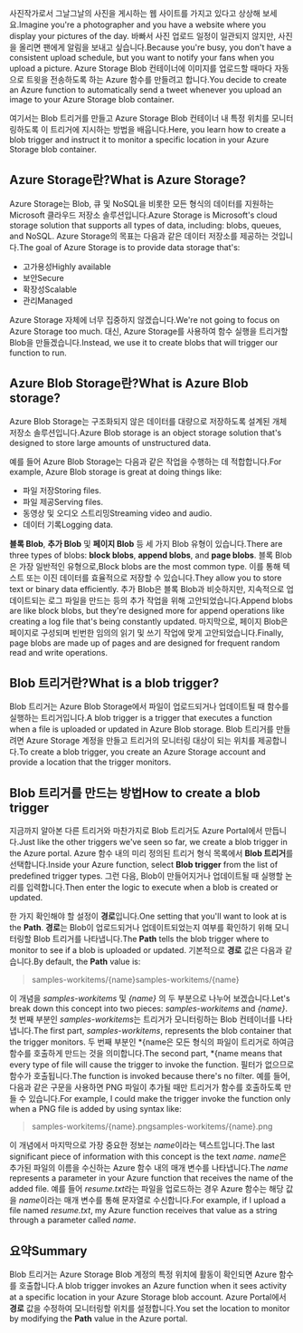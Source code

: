 <span data-ttu-id="af7d3-101">사진작가로서 그날그날의 사진을 게시하는 웹 사이트를 가지고 있다고 상상해 보세요.</span><span class="sxs-lookup"><span data-stu-id="af7d3-101">Imagine you're a photographer and you have a website where you display your pictures of the day.</span></span> <span data-ttu-id="af7d3-102">바빠서 사진 업로드 일정이 일관되지 않지만, 사진을 올리면 팬에게 알림을 보내고 싶습니다.</span><span class="sxs-lookup"><span data-stu-id="af7d3-102">Because you're busy, you don't have a consistent upload schedule, but you want to notify your fans when you upload a picture.</span></span> <span data-ttu-id="af7d3-103">Azure Storage Blob 컨테이너에 이미지를 업로드할 때마다 자동으로 트윗을 전송하도록 하는 Azure 함수를 만들려고 합니다.</span><span class="sxs-lookup"><span data-stu-id="af7d3-103">You decide to create an Azure function to automatically send a tweet whenever you upload an image to your Azure Storage blob container.</span></span>

<span data-ttu-id="af7d3-104">여기서는 Blob 트리거를 만들고 Azure Storage Blob 컨테이너 내 특정 위치를 모니터링하도록 이 트리거에 지시하는 방법을 배웁니다.</span><span class="sxs-lookup"><span data-stu-id="af7d3-104">Here, you learn how to create a blob trigger and instruct it to monitor a specific location in your Azure Storage blob container.</span></span>

## <a name="what-is-azure-storage"></a><span data-ttu-id="af7d3-105">Azure Storage란?</span><span class="sxs-lookup"><span data-stu-id="af7d3-105">What is Azure Storage?</span></span>

<span data-ttu-id="af7d3-106">Azure Storage는 Blob, 큐 및 NoSQL을 비롯한 모든 형식의 데이터를 지원하는 Microsoft 클라우드 저장소 솔루션입니다.</span><span class="sxs-lookup"><span data-stu-id="af7d3-106">Azure Storage is Microsoft's cloud storage solution that supports all types of data, including: blobs, queues, and NoSQL.</span></span> <span data-ttu-id="af7d3-107">Azure Storage의 목표는 다음과 같은 데이터 저장소를 제공하는 것입니다.</span><span class="sxs-lookup"><span data-stu-id="af7d3-107">The goal of Azure Storage is to provide data storage that's:</span></span>

- <span data-ttu-id="af7d3-108">고가용성</span><span class="sxs-lookup"><span data-stu-id="af7d3-108">Highly available</span></span>
- <span data-ttu-id="af7d3-109">보안</span><span class="sxs-lookup"><span data-stu-id="af7d3-109">Secure</span></span>
- <span data-ttu-id="af7d3-110">확장성</span><span class="sxs-lookup"><span data-stu-id="af7d3-110">Scalable</span></span>
- <span data-ttu-id="af7d3-111">관리</span><span class="sxs-lookup"><span data-stu-id="af7d3-111">Managed</span></span>

<span data-ttu-id="af7d3-112">Azure Storage 자체에 너무 집중하지 않겠습니다.</span><span class="sxs-lookup"><span data-stu-id="af7d3-112">We're not going to focus on Azure Storage too much.</span></span> <span data-ttu-id="af7d3-113">대신, Azure Storage를 사용하여 함수 실행을 트리거할 Blob을 만들겠습니다.</span><span class="sxs-lookup"><span data-stu-id="af7d3-113">Instead, we use it to create blobs that will trigger our function to run.</span></span>

## <a name="what-is-azure-blob-storage"></a><span data-ttu-id="af7d3-114">Azure Blob Storage란?</span><span class="sxs-lookup"><span data-stu-id="af7d3-114">What is Azure Blob storage?</span></span>

<span data-ttu-id="af7d3-115">Azure Blob Storage는 구조화되지 않은 데이터를 대량으로 저장하도록 설계된 개체 저장소 솔루션입니다.</span><span class="sxs-lookup"><span data-stu-id="af7d3-115">Azure Blob storage is an object storage solution that's designed to store large amounts of unstructured data.</span></span> 

<span data-ttu-id="af7d3-116">예를 들어 Azure Blob Storage는 다음과 같은 작업을 수행하는 데 적합합니다.</span><span class="sxs-lookup"><span data-stu-id="af7d3-116">For example, Azure Blob storage is great at doing things like:</span></span>

- <span data-ttu-id="af7d3-117">파일 저장</span><span class="sxs-lookup"><span data-stu-id="af7d3-117">Storing files.</span></span>
- <span data-ttu-id="af7d3-118">파일 제공</span><span class="sxs-lookup"><span data-stu-id="af7d3-118">Serving files.</span></span>
- <span data-ttu-id="af7d3-119">동영상 및 오디오 스트리밍</span><span class="sxs-lookup"><span data-stu-id="af7d3-119">Streaming video and audio.</span></span>
- <span data-ttu-id="af7d3-120">데이터 기록</span><span class="sxs-lookup"><span data-stu-id="af7d3-120">Logging data.</span></span>

<span data-ttu-id="af7d3-121">**블록 Blob**, **추가 Blob** 및 **페이지 Blob** 등 세 가지 Blob 유형이 있습니다.</span><span class="sxs-lookup"><span data-stu-id="af7d3-121">There are three types of blobs: **block blobs**, **append blobs**, and **page blobs**.</span></span> <span data-ttu-id="af7d3-122">블록 Blob은 가장 일반적인 유형으로,</span><span class="sxs-lookup"><span data-stu-id="af7d3-122">Block blobs are the most common type.</span></span> <span data-ttu-id="af7d3-123">이를 통해 텍스트 또는 이진 데이터를 효율적으로 저장할 수 있습니다.</span><span class="sxs-lookup"><span data-stu-id="af7d3-123">They allow you to store text or binary data efficiently.</span></span> <span data-ttu-id="af7d3-124">추가 Blob은 블록 Blob과 비슷하지만, 지속적으로 업데이트되는 로그 파일을 만드는 등의 추가 작업을 위해 고안되었습니다.</span><span class="sxs-lookup"><span data-stu-id="af7d3-124">Append blobs are like block blobs, but they're designed more for append operations like creating a log file that's being constantly updated.</span></span> <span data-ttu-id="af7d3-125">마지막으로, 페이지 Blob은 페이지로 구성되며 빈번한 임의의 읽기 및 쓰기 작업에 맞게 고안되었습니다.</span><span class="sxs-lookup"><span data-stu-id="af7d3-125">Finally, page blobs are made up of pages and are designed for frequent random read and write operations.</span></span>

## <a name="what-is-a-blob-trigger"></a><span data-ttu-id="af7d3-126">Blob 트리거란?</span><span class="sxs-lookup"><span data-stu-id="af7d3-126">What is a blob trigger?</span></span>

<span data-ttu-id="af7d3-127">Blob 트리거는 Azure Blob Storage에서 파일이 업로드되거나 업데이트될 때 함수를 실행하는 트리거입니다.</span><span class="sxs-lookup"><span data-stu-id="af7d3-127">A blob trigger is a trigger that executes a function when a file is uploaded or updated in Azure Blob storage.</span></span> <span data-ttu-id="af7d3-128">Blob 트리거를 만들려면 Azure Storage 계정을 만들고 트리거의 모니터링 대상이 되는 위치를 제공합니다.</span><span class="sxs-lookup"><span data-stu-id="af7d3-128">To create a blob trigger, you create an Azure Storage account and provide a location that the trigger monitors.</span></span>

## <a name="how-to-create-a-blob-trigger"></a><span data-ttu-id="af7d3-129">Blob 트리거를 만드는 방법</span><span class="sxs-lookup"><span data-stu-id="af7d3-129">How to create a blob trigger</span></span>

<span data-ttu-id="af7d3-130">지금까지 알아본 다른 트리거와 마찬가지로 Blob 트리거도 Azure Portal에서 만듭니다.</span><span class="sxs-lookup"><span data-stu-id="af7d3-130">Just like the other triggers we've seen so far, we create a blob trigger in the Azure portal.</span></span> <span data-ttu-id="af7d3-131">Azure 함수 내의 미리 정의된 트리거 형식 목록에서 **Blob 트리거**를 선택합니다.</span><span class="sxs-lookup"><span data-stu-id="af7d3-131">Inside your Azure function, select **Blob trigger** from the list of predefined trigger types.</span></span> <span data-ttu-id="af7d3-132">그런 다음, Blob이 만들어지거나 업데이트될 때 실행할 논리를 입력합니다.</span><span class="sxs-lookup"><span data-stu-id="af7d3-132">Then enter the logic to execute when a blob is created or updated.</span></span>

<span data-ttu-id="af7d3-133">한 가지 확인해야 할 설정이 **경로**입니다.</span><span class="sxs-lookup"><span data-stu-id="af7d3-133">One setting that you'll want to look at is the **Path**.</span></span> <span data-ttu-id="af7d3-134">**경로**는 Blob이 업로드되거나 업데이트되었는지 여부를 확인하기 위해 모니터링할 Blob 트리거를 나타냅니다.</span><span class="sxs-lookup"><span data-stu-id="af7d3-134">The **Path** tells the blob trigger where to monitor to see if a blob is uploaded or updated.</span></span> <span data-ttu-id="af7d3-135">기본적으로 **경로** 값은 다음과 같습니다.</span><span class="sxs-lookup"><span data-stu-id="af7d3-135">By default, the **Path** value is:</span></span> 

> <span data-ttu-id="af7d3-136">samples-workitems/{name}</span><span class="sxs-lookup"><span data-stu-id="af7d3-136">samples-workitems/{name}</span></span>

<span data-ttu-id="af7d3-137">이 개념을 *samples-workitems* 및 *{name}* 의 두 부분으로 나누어 보겠습니다.</span><span class="sxs-lookup"><span data-stu-id="af7d3-137">Let's break down this concept into two pieces: *samples-workitems* and *{name}*.</span></span> <span data-ttu-id="af7d3-138">첫 번째 부분인 *samples-workitems*는 트리거가 모니터링하는 Blob 컨테이너를 나타냅니다.</span><span class="sxs-lookup"><span data-stu-id="af7d3-138">The first part, *samples-workitems*, represents the blob container that the trigger monitors.</span></span> <span data-ttu-id="af7d3-139">두 번째 부분인 \*{name은 모든 형식의 파일이 트리거로 하여금 함수를 호출하게 만드는 것을 의미합니다.</span><span class="sxs-lookup"><span data-stu-id="af7d3-139">The second part, \*{name means that every type of file will cause the trigger to invoke the function.</span></span> <span data-ttu-id="af7d3-140">필터가 없으므로 함수가 호출됩니다.</span><span class="sxs-lookup"><span data-stu-id="af7d3-140">The function is invoked because there's no filter.</span></span> <span data-ttu-id="af7d3-141">예를 들어, 다음과 같은 구문을 사용하면 PNG 파일이 추가될 때만 트리거가 함수를 호출하도록 만들 수 있습니다.</span><span class="sxs-lookup"><span data-stu-id="af7d3-141">For example, I could make the trigger invoke the function only when a PNG file is added by using syntax like:</span></span>

> <span data-ttu-id="af7d3-142">samples-workitems/{name}.png</span><span class="sxs-lookup"><span data-stu-id="af7d3-142">samples-workitems/{name}.png</span></span>

<span data-ttu-id="af7d3-143">이 개념에서 마지막으로 가장 중요한 정보는 *name*이라는 텍스트입니다.</span><span class="sxs-lookup"><span data-stu-id="af7d3-143">The last significant piece of information with this concept is the text *name*.</span></span> <span data-ttu-id="af7d3-144">*name*은 추가된 파일의 이름을 수신하는 Azure 함수 내의 매개 변수를 나타냅니다.</span><span class="sxs-lookup"><span data-stu-id="af7d3-144">The *name* represents a parameter in your Azure function that receives the name of the added file.</span></span> <span data-ttu-id="af7d3-145">예를 들어 *resume.txt*라는 파일을 업로드하는 경우 Azure 함수는 해당 값을 *name*이라는 매개 변수를 통해 문자열로 수신합니다.</span><span class="sxs-lookup"><span data-stu-id="af7d3-145">For example, if I upload a file named *resume.txt*, my Azure function receives that value as a string through a parameter called *name*.</span></span>

## <a name="summary"></a><span data-ttu-id="af7d3-146">요약</span><span class="sxs-lookup"><span data-stu-id="af7d3-146">Summary</span></span>

<span data-ttu-id="af7d3-147">Blob 트리거는 Azure Storage Blob 계정의 특정 위치에 활동이 확인되면 Azure 함수를 호출합니다.</span><span class="sxs-lookup"><span data-stu-id="af7d3-147">A blob trigger invokes an Azure function when it sees activity at a specific location in your Azure Storage blob account.</span></span> <span data-ttu-id="af7d3-148">Azure Portal에서 **경로** 값을 수정하여 모니터링할 위치를 설정합니다.</span><span class="sxs-lookup"><span data-stu-id="af7d3-148">You set the location to monitor by modifying the **Path** value in the Azure portal.</span></span>
